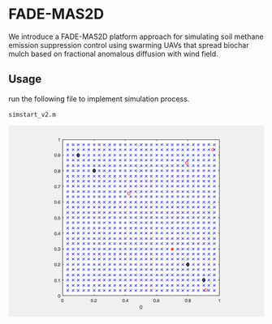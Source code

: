 # FADE-MAS2D
We introduce a FADE-MAS2D platform approach for simulating soil methane emission suppression control using swarming UAVs that spread biochar mulch based on fractional anomalous diffusion with wind field.
## Usage
run the following file to implement simulation process.
```
simstart_v2.m
```
![](https://github.com/andi00123456/FADE-MAS2D/blob/ba337df1282b86def30952d0608c22542db34677/movie.gif)
